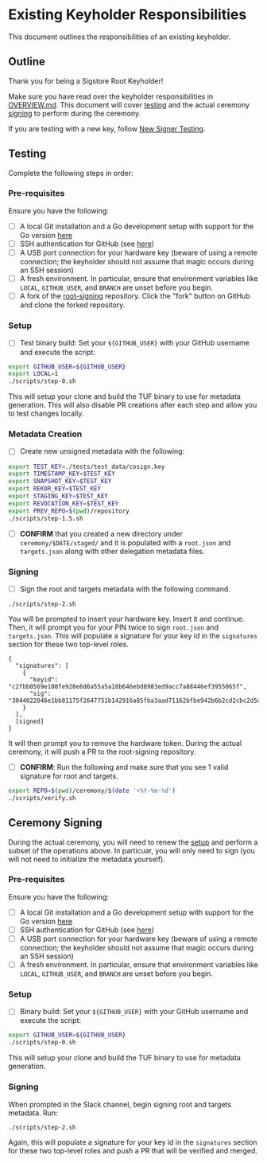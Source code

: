 # Existing Keyholder Responsibilities

This document outlines the responsibilities of an existing keyholder.

## Outline

Thank you for being a Sigstore Root Keyholder!

Make sure you have read over the keyholder responsibilities in [OVERVIEW.md](./OVERVIEW.md). This document will cover [testing](#testing) and the actual ceremony [signing](#ceremony-signing) to perform during the ceremony.

If you are testing with a new key, follow [New Signer Testing](./NEW_SIGNER.md/#testing).

## Testing

Complete the following steps in order:

### Pre-requisites

Ensure you have the following:
- [ ] A local Git installation and a Go development setup with support for the Go version [here](https://github.com/sigstore/root-signing/blob/1d4462a5deaffbe3055b5e3fe3c53d1918594159/go.mod#L3)
- [ ] SSH authentication for GitHub (see [here](https://docs.github.com/en/authentication/connecting-to-github-with-ssh))
- [ ] A USB port connection for your hardware key (beware of using a remote connection; the keyholder should not assume that magic occurs during an SSH session)
- [ ] A fresh environment. In particular, ensure that environment variables like `LOCAL`, `GITHUB_USER`, and `BRANCH` are unset before you begin.
- [ ] A fork of the [root-signing](https://github.com/sigstore/root-signing) repository. Click the "fork" button on GitHub and clone the forked repository.

### Setup 

- [ ] Test binary build: Set your `${GITHUB_USER}` with your GitHub username and execute the script:
```bash
export GITHUB_USER=${GITHUB_USER}
export LOCAL=1
./scripts/step-0.sh
```
This will setup your clone and build the TUF binary to use for metadata generation. This will also disable PR creations after each step and allow you to test changes locally.
 
### Metadata Creation

- [ ] Create new unsigned metadata with the following:
```bash
export TEST_KEY=./tests/test_data/cosign.key
export TIMESTAMP_KEY=$TEST_KEY
export SNAPSHOT_KEY=$TEST_KEY
export REKOR_KEY=$TEST_KEY
export STAGING_KEY=$TEST_KEY
export REVOCATION_KEY=$TEST_KEY
export PREV_REPO=$(pwd)/repository
./scripts/step-1.5.sh
```

- [ ] **CONFIRM** that you created a new directory under `ceremony/$DATE/staged/` and it is populated with a `root.json` and `targets.json` along with other delegation metadata files.

### Signing

- [ ] Sign the root and targets metadata with the following command. 
```
./scripts/step-2.sh
```

You will be prompted to insert your hardware key. Insert it and continue. Then, it will prompt you for your PIN twice to sign `root.json` and `targets.json`. This will populate a signature for your key id in the `signatures` section for these two top-level roles.

```
{
  "signatures": [
    {
      "keyid": "c2fbb0569e108fe928e6d6a55a5a18b646ebd8983ed9acc7a88446ef3955065f",
      "sig": "3044022046e1bb81175f2647751b142916a85fba3aad71162bfbe942b6b2cd2cbc2d5a3302205373a6e3f5a37f66a2bf7406315568734675b4b939795e98e4f292ad4e1a2e99"
    }
  ],
  [signed]
}
```

It will then prompt you to remove the hardware token. During the actual ceremony, it will push a PR to the root-signing repository.

- [ ] **CONFIRM**: Run the following and make sure that you see 1 valid signature for root and targets.
```bash
export REPO=$(pwd)/ceremony/$(date '+%Y-%m-%d')
./scripts/verify.sh
```

## Ceremony Signing

During the actual ceremony, you will need to renew the [setup](#setup-1) and perform a subset of the operations above. In particuar, you will only need to sign (you will not need to initialize the metadata yourself).

### Pre-requisites

Ensure you have the following:
- [ ] A local Git installation and a Go development setup with support for the Go version [here](https://github.com/sigstore/root-signing/blob/1d4462a5deaffbe3055b5e3fe3c53d1918594159/go.mod#L3)
- [ ] SSH authentication for GitHub (see [here](https://docs.github.com/en/authentication/connecting-to-github-with-ssh))
- [ ] A USB port connection for your hardware key (beware of using a remote connection; the keyholder should not assume that magic occurs during an SSH session)
- [ ] A fresh environment. In particular, ensure that environment variables like `LOCAL`, `GITHUB_USER`, and `BRANCH` are unset before you begin.

### Setup 

- [ ] Binary build: Set your `${GITHUB_USER}` with your GitHub username and execute the script:
```bash
export GITHUB_USER=${GITHUB_USER}
./scripts/step-0.sh
```
This will setup your clone and build the TUF binary to use for metadata generation.

### Signing

When prompted in the Slack channel, begin signing root and targets metadata. Run:
```
./scripts/step-2.sh
```

Again, this will populate a signature for your key id in the `signatures` section for these two top-level roles and push a PR that will be verified and merged.
